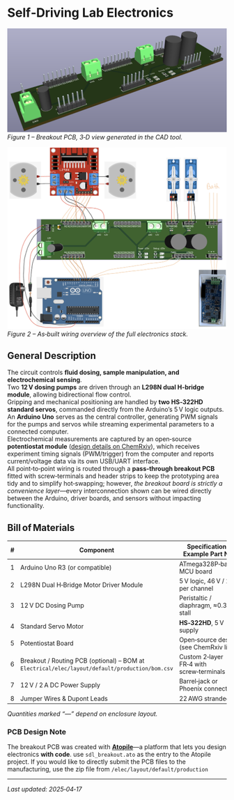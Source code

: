# Self‑Driving Lab Electronics

![3D PCB Render](images/PCBImage.png)
*Figure 1 – Breakout PCB, 3‑D view generated in the CAD tool.*

![Full Circuit Wiring](images/FullCircuit.jpeg)
*Figure 2 – As‑built wiring overview of the full electronics stack.*

## General Description
The circuit controls **fluid dosing, sample manipulation, and electrochemical sensing**.  
Two **12 V dosing pumps** are driven through an **L298N dual H‑bridge module**, allowing bidirectional flow control.  
Gripping and mechanical positioning are handled by **two HS‑322HD standard servos**, commanded directly from the Arduino’s 5 V logic outputs.  
An **Arduino Uno** serves as the central controller, generating PWM signals for the pumps and servos while streaming experimental parameters to a connected computer.  
Electrochemical measurements are captured by an open‑source **potentiostat module** ([design details on ChemRxiv](https://chemrxiv.org/engage/chemrxiv/article-details/65c436f966c13817292e9bfc)), which receives experiment timing signals (PWM/trigger) from the computer and reports current/voltage data via its own USB/UART interface.  
All point‑to‑point wiring is routed through a **pass‑through breakout PCB** fitted with screw‑terminals and header strips to keep the prototyping area tidy and to simplify hot‑swapping; however, *the breakout board is strictly a convenience layer*—every interconnection shown can be wired directly between the Arduino, driver boards, and sensors without impacting functionality.

## Bill of Materials

| # | Component | Specification / Example Part No. | Qty |
|---|-----------|----------------------------------|----:|
| 1 | Arduino Uno R3 (or compatible) | ATmega328P‑based MCU board | 1 |
| 2 | L298N Dual H‑Bridge Motor Driver Module | 5 V logic, 46 V / 2 A per channel | 1 |
| 3 | 12 V DC Dosing Pump | Peristaltic / diaphragm, ≈0.3 A stall | 2 |
| 4 | Standard Servo Motor | **HS‑322HD**, 5 V supply | 2 |
| 5 | Potentiostat Board | Open‑source design (see ChemRxiv link) | 1 |
| 6 | Breakout / Routing PCB (optional) – BOM at `Electrical/elec/layout/default/production/bom.csv` | Custom 2‑layer FR‑4 with screw‑terminals | 1 |
| 7 | 12 V / 2 A DC Power Supply | Barrel‑jack or Phoenix connector | 1 |
| 8 | Jumper Wires & Dupont Leads | 22 AWG stranded | — |

*Quantities marked “—” depend on enclosure layout.*

### PCB Design Note
The breakout PCB was created with **[Atopile](https://docs.atopile.io/atopile/quickstart)**—a platform that lets you design electronics **with code**. use `sdl_breakout.ato` as the entry to the Atopile project. If you would like to directly submit the PCB files to the manufacturing, use the zip file from `/elec/layout/default/production` 

---

*Last updated: 2025‑04‑17*
